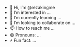 - 👋 Hi, I’m @rezakingme
- 👀 I’m interested in ...
- 🌱 I’m currently learning ...
- 💞️ I’m looking to collaborate on ...
- 📫 How to reach me ...
- 😄 Pronouns: ...
- ⚡ Fun fact: ...

<!---
rezakingme/rezakingme is a ✨ special ✨ repository because its `README.md` (this file) appears on your GitHub profile.
You can click the Preview link to take a look at your changes.
--->
